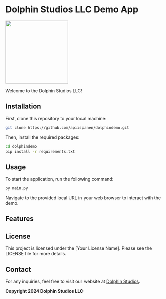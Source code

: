 # Dolphin Studios LLC Demo App

<a href="https://dolphinstudios.co/"><img src="data/media/logo-white.png" width="200"></a>

Welcome to the Dolphin Studios LLC!

## Installation

First, clone this repository to your local machine:

```bash
git clone https://github.com/apiispanen/dolphindemo.git
```

Then, install the required packages:

```bash
cd dolphindemo
pip install -r requirements.txt
```

## Usage

To start the application, run the following command:

```bash
py main.py
```

Navigate to the provided local URL in your web browser to interact with the demo.

## Features


## License

This project is licensed under the [Your License Name]. Please see the LICENSE file for more details.

## Contact

For any inquiries, feel free to visit our website at [Dolphin Studios](https://dolphinstudios.co).

<!-- 
---
title: Dolphin Demo App
description: Dolphin Studio's Demo Walkthrough
tags:
  - python
  - flask
  - WhisperAI
  - Langchain
  - MongoDB
--- -->

<!-- Copyright 2024 Dolphin Studios LLC -->
**Copyright 2024 Dolphin Studios LLC**

